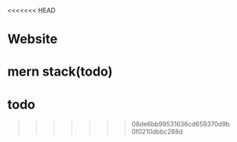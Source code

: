 <<<<<<< HEAD
# Website
mern stack(todo)
=======
# todo
>>>>>>> 08de6bb99531636cd659370d9b0f0210dbbc288d
